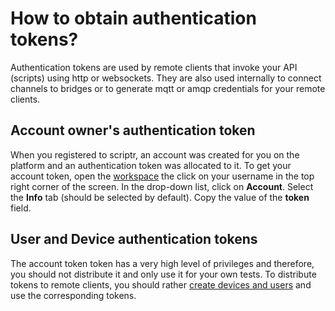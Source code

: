 # How to obtain authentication tokens?

 Authentication tokens are used by remote clients that invoke your API (scripts) using http or websockets. They are also used internally to connect channels to bridges or to generate mqtt or amqp credentials for your remote clients.
 
 ## Account owner's authentication token
 
 When you registered to scriptr, an account was created for you on the platform and an authentication token was allocated to it. 
 To get your account token, open the [workspace](https://www.scriptr.io/workspace) the click on your username in the top right corner of the screen. In the drop-down list, click on **Account**.
 Select the **Info** tab (should be selected by default). Copy the value of the **token** field.
 
 ## User and Device authentication tokens

The account token token has a very high level of privileges and therefore, you should not distribute it and only use it for your own tests. To distribute tokens to remote clients, you should rather [create devices and users](https://github.com/scriptrdotio/howto/blob/master/acl/create_devices_users.md) and use the corresponding tokens.
